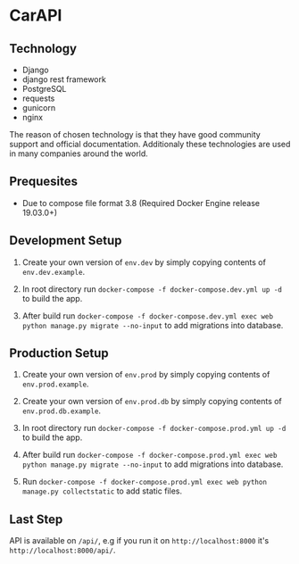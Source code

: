 # CarAPI

## Technology

- Django
- django rest framework
- PostgreSQL
- requests
- gunicorn
- nginx

The reason of chosen technology is that they have good community support and official documentation. Additionaly these technologies are used in many companies around the world.

## Prequesites

- Due to compose file format 3.8 (Required Docker Engine release 19.03.0+)

## Development Setup

1. Create your own version of `env.dev` by simply copying contents of `env.dev.example`.

2. In root directory run `docker-compose -f docker-compose.dev.yml up -d` to build the app.

3. After build run `docker-compose -f docker-compose.dev.yml exec web python manage.py migrate --no-input` to add migrations into database.

## Production Setup

1. Create your own version of `env.prod` by simply copying contents of `env.prod.example`.

2. Create your own version of `env.prod.db` by simply copying contents of `env.prod.db.example`.

3. In root directory run `docker-compose -f docker-compose.prod.yml up -d` to build the app.

4. After build run `docker-compose -f docker-compose.prod.yml exec web python manage.py migrate --no-input` to add migrations into database.

5. Run `docker-compose -f docker-compose.prod.yml exec web python manage.py collectstatic` to add static files.

## Last Step

API is available on `/api/`, e.g if you run it on `http://localhost:8000` it's `http://localhost:8000/api/`. 
